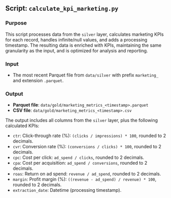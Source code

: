 ## Script: `calculate_kpi_marketing.py`

### Purpose
This script processes data from the `silver` layer, calculates marketing KPIs for each record, handles infinite/null values, and adds a processing timestamp. The resulting data is enriched with KPIs, maintaining the same granularity as the input, and is optimized for analysis and reporting.

### Input
- The most recent Parquet file from `data/silver` with prefix `marketing_` and extension `.parquet`.

### Output
- **Parquet file**: `data/gold/marketing_metrics_<timestamp>.parquet`
- **CSV file**: `data/gold/marketing_metrics_<timestamp>.csv`

The output includes all columns from the `silver` layer, plus the following calculated KPIs:
- `ctr`: Click-through rate (%): `(clicks / impressions) * 100`, rounded to 2 decimals.
- `cvr`: Conversion rate (%): `(conversions / clicks) * 100`, rounded to 2 decimals.
- `cpc`: Cost per click: `ad_spend / clicks`, rounded to 2 decimals.
- `cpa`: Cost per acquisition: `ad_spend / conversions`, rounded to 2 decimals.
- `roas`: Return on ad spend: `revenue / ad_spend`, rounded to 2 decimals.
- `margin`: Profit margin (%): `((revenue - ad_spend) / revenue) * 100`, rounded to 2 decimals.
- `extraction_date`: Datetime (processing timestamp).